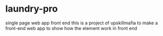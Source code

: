 # laundry-pro
single page web app front end 
this is a project of upskillmafia to make a front-end web app to show how the element work in front end

